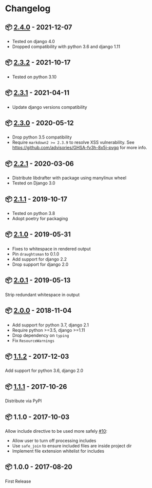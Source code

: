 # Changelog

## 📦 [2.4.0](https://pypi.org/project/django-apiblueprint-view/2.4.0/) - 2021-12-07

* Tested on django 4.0
* Dropped compatibility with python 3.6 and django 1.11

## 📦 [2.3.2](https://pypi.org/project/django-apiblueprint-view/2.3.2/) - 2021-10-17

* Tested on python 3.10

## 📦 [2.3.1](https://pypi.org/project/django-apiblueprint-view/2.3.1/) - 2021-04-11

* Update django versions compatibility

## 📦 [2.3.0](https://pypi.org/project/django-apiblueprint-view/2.3.0/) - 2020-05-12

* Drop python 3.5 compatibility
* Require `markdown2 >= 2.3.9` to resolve XSS vulnerability.
  See https://github.com/advisories/GHSA-fv3h-8x5j-pvgq for more info.

## 📦 [2.2.1](https://pypi.org/project/django-apiblueprint-view/2.2.1/) - 2020-03-06

* Distribute libdrafter with package using manylinux wheel
* Tested on Django 3.0

## 📦 [2.1.1](https://pypi.org/project/django-apiblueprint-view/2.1.1/) - 2019-10-17

* Tested on python 3.8
* Adopt poetry for packaging

## 📦 [2.1.0](https://pypi.org/project/django-apiblueprint-view/2.1.0/) - 2019-05-31

* Fixes to whitespace in rendered output
* Pin `draughtsman` to 0.1.0
* Add support for django 2.2
* Drop support for django 2.0

## 📦 [2.0.1](https://pypi.org/project/django-apiblueprint-view/2.0.1/) - 2019-05-13

Strip redundant whitespace in output

## 📦 [2.0.0](https://pypi.org/project/django-apiblueprint-view/2.0.0/) - 2018-11-04

* Add support for python 3.7, django 2.1
* Require python >=3.5, django >=1.11
* Drop dependency on `typing`
* Fix `ResourceWarnings`

## 📦 [1.1.2](https://pypi.org/project/django-apiblueprint-view/1.1.2/) - 2017-12-03

Add support for python 3.6, django 2.0

## 📦 [1.1.1](https://pypi.org/project/django-apiblueprint-view/1.1.1/) - 2017-10-26

Distribute via PyPI

## 📦 1.1.0 - 2017-10-03

Allow include directive to be used more safely [#10](https://github.com/chris48s/django-apiblueprint-view/pull/1):
  * Allow user to turn off processing includes
  * Use `safe_join` to ensure included files are inside project dir
  * Implement file extension whitelist for includes

## 📦 1.0.0 - 2017-08-20

First Release
